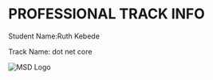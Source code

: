 # PROFESSIONAL TRACK INFO

Student Name:Ruth Kebede

Track Name: dot net core

![MSD Logo](assets/msd-6th-batch-logo.png "MSD 6th Batch Logo")
